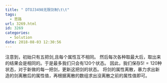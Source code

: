 ```yaml
---
title: " DTOJ3498无限剑制\t\t"
tags:
  - 思路
url: 3269.html
id: 3269
categories:
  - Solution
date: 2018-08-03 12:30:56
---
```


注意到，初始只有五把剑,且每个属性互不相同。 然后每次各种取最大后，取出来的结果会是相同的。于是最多我们只会有120个状态。 因此，我们保存$5!=120$种状态，对于新做的每一把剑，更新这把剑的状态。 将剑的属性离散，暴力求出新造的剑离散后的属性值，再根据离散的数组求出没离散之前的属性值即可。